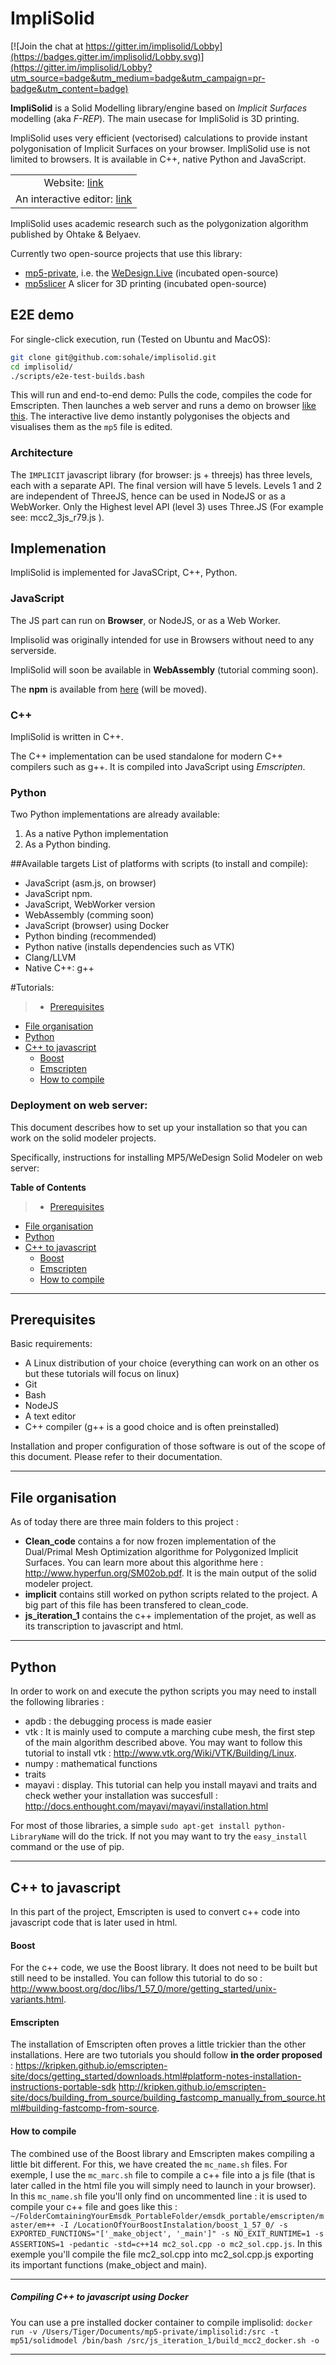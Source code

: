 ImpliSolid
=========

[![Join the chat at https://gitter.im/implisolid/Lobby](https://badges.gitter.im/implisolid/Lobby.svg)](https://gitter.im/implisolid/Lobby?utm_source=badge&utm_medium=badge&utm_campaign=pr-badge&utm_content=badge)

**ImpliSolid** is a Solid Modelling library/engine based on *Implicit Surfaces* modelling (aka *F-REP*).
The main usecase for ImpliSolid is 3D printing.

ImpliSolid uses very efficient (vectorised) calculations to provide instant polygonisation of Implicit Surfaces on your browser.
ImpliSolid use is not limited to browsers. It is available in C++, native Python and JavaScript.

| |
|:-------------:|
|  Website: [link](https://sohale.github.io/implisolid/) |
| An interactive editor: [link](https://api-project-1000362687695.appspot.com/mp5interactive/mp5_json_code.html) |


ImpliSolid uses academic research such as the polygonization algorithm published by Ohtake & Belyaev.

Currently two open-source projects that use this library:

* [mp5-private](http://github.com/sohale/mp5-private), i.e. the [WeDesign.Live](http://beta.wedesign.live) (incubated open-source)
* [mp5slicer](http://github.com/sohale/mp5slicer) A slicer for 3D printing (incubated open-source)

## E2E demo
For single-click execution, run (Tested on Ubuntu and MacOS):
```bash
git clone git@github.com:sohale/implisolid.git
cd implisolid/
./scripts/e2e-test-builds.bash
```
This will run and end-to-end demo: Pulls the code, compiles the code for Emscripten. Then launches a web server and runs a demo on browser [like this](http://sohale.github.io/demos/implisolid-build/demo1/mp5_json_code.html). The interactive live demo instantly polygonises the objects and visualises them as the `mp5` file is edited.


### Architecture
The `IMPLICIT` javascript library (for browser: js + threejs) has three levels, each with a separate API. The final version will have 5 levels.
Levels 1 and 2 are independent of ThreeJS, hence can be used in NodeJS or as a WebWorker.
Only the Highest level API (level 3) uses Three.JS (For example see: mcc2_3js_r79.js ).

## Implemenation

ImpliSolid is implemented for JavaSCript, C++, Python.
### JavaScript
The JS part can run on **Browser**, or NodeJS, or as a Web Worker.

Implisolid was originally intended for use in Browsers without need to any serverside.

ImpliSolid will soon be available in **WebAssembly** (tutorial comming soon).

The **npm** is available from [here](www.npmjs.com/package/@sohale/implisolid) (will be moved).

### C++
ImpliSolid is written in C++.

The C++ implementation can be used standalone for modern C++ compilers such as g++. It is compiled into JavaScript using *Emscripten*.
### Python
Two Python implementations are already available:
1. As a native Python implementation
2. As a Python binding.



##Available targets
List of platforms with scripts (to install and compile):

- JavaScript (asm.js, on browser)
- JavaScript npm.
- JavaScript, WebWorker version
- WebAssembly (comming soon)
- JavaScript (browser) using Docker
- Python binding (recommended)
- Python native (installs dependencies such as VTK)
- Clang/LLVM
- Native C++: g++

#Tutorials:
> - [Prerequisites](#prerequisites)
- [File organisation](#file-organisation)
- [Python](#python)
- [C++ to javascript](#c-to-javascript)
    - [Boost](#boost)
    - [Emscripten](#emscripten)
    - [How to compile](#how-to-compile)

### Deployment on web server:

This document describes how to set up your installation so that you can work on the solid modeler projects.

Specifically, instructions for installing MP5/WeDesign Solid Modeler on web server:

**Table of Contents**

> - [Prerequisites](#prerequisites)
- [File organisation](#file-organisation)
- [Python](#python)
- [C++ to javascript](#c-to-javascript)
    - [Boost](#boost)
    - [Emscripten](#emscripten)
    - [How to compile](#how-to-compile)


----------

Prerequisites
-------------
Basic requirements:

 - A Linux distribution of your choice (everything can work on an other os but these tutorials will focus on linux)
 - Git
 - Bash
 - NodeJS
 - A text editor
 - C++ compiler (g++ is a good choice and is often preinstalled)


Installation and proper configuration of those software is out of the scope of this document. Please refer to their documentation.

----------

File organisation
-------------------

As of today there are three main folders to this project :

- <b>Clean_code</b> contains a for now frozen implementation of the Dual/Primal Mesh Optimization algorithme for Polygonized Implicit Surfaces. You can learn more about this algorithme here : http://www.hyperfun.org/SM02ob.pdf. It is the main output of the solid modeler project.
- <b>implicit</b> contains still worked on python scripts related to the project. A big part of this file has been transfered to clean_code.
- <b>js_iteration_1</b> contains the c++ implementation of the projet, as well as its transcription to javascript and html.

-------------------

Python
-------------------

In order to work on and execute the python scripts you may need to install the following libraries :
- apdb : the debugging process is made easier
- vtk : It is mainly used to compute a marching cube mesh, the first step of the main algorithm described above. You may want to follow this tutorial to install vtk : http://www.vtk.org/Wiki/VTK/Building/Linux.
- numpy : mathematical functions
- traits
- mayavi : display. This tutorial can help you install mayavi and traits and check wether your installation was succesfull : http://docs.enthought.com/mayavi/mayavi/installation.html

For most of those libraries, a simple `sudo apt-get install python-LibraryName` will do the trick. If not you may want to try the `easy_install` command or the use of pip.

-------------------

C++ to javascript
-------------------
In this part of the project, Emscripten is used to convert c++ code into javascript code that is later used in html.
#### <b>Boost</b>
For the c++ code, we use the Boost library. It does not need to be built but still need to be installed. You can follow this tutorial to do so : http://www.boost.org/doc/libs/1_57_0/more/getting_started/unix-variants.html.

#### <b>Emscripten</b>
The installation of Emscripten often proves a little trickier than the other installations. Here are two tutorials you should follow <b>in the order proposed</b> : https://kripken.github.io/emscripten-site/docs/getting_started/downloads.html#platform-notes-installation-instructions-portable-sdk  http://kripken.github.io/emscripten-site/docs/building_from_source/building_fastcomp_manually_from_source.html#building-fastcomp-from-source.

#### How to compile
The combined use of the Boost library and Emscripten makes compiling a little bit different. For this, we have created the `mc_name.sh` files. For exemple, I use the `mc_marc.sh` file to compile a c++ file into a js file (that is later called in the html file you will simply need to launch in your browser). In this `mc_name.sh` file you'll only find on uncommented line : it is used to compile your c++ file and goes like this :
`~/FolderComtainingYourEmsdk_PortableFolder/emsdk_portable/emscripten/master/em++ -I /LocationOfYourBoostInstalation/boost_1_57_0/ -s EXPORTED_FUNCTIONS="['_make_object', '_main']" -s NO_EXIT_RUNTIME=1 -s ASSERTIONS=1 -pedantic -std=c++14 mc2_sol.cpp -o mc2_sol.cpp.js`. In this exemple you'll compile the file mc2_sol.cpp into mc2_sol.cpp.js exporting its important functions (make_object and main).

-----------

##### Compiling C++ to javascript using Docker
You can use a pre installed docker container to compile implisolid:
```docker run -v /Users/Tiger/Documents/mp5-private/implisolid:/src -t mp51/solidmodel /bin/bash /src/js_iteration_1/build_mcc2_docker.sh -o```

----------
